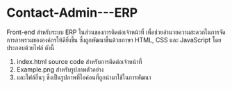 # Contact-Admin---ERP

Front-end สำหรับระบบ ERP ในส่วนของการติดต่อเจ้าหน้าที่ เพื่อช่วยอำนวยความสะดวกในการจัด
การภาพรวมขององค์กรให้ดียิ่งขึ้น ซึ่งถูกพัฒนาขึ้นด้วยภาษา HTML, CSS และ JavaScript
โดยประกอบด้วยไฟล์ ดังนี้
1. index.html source code สำหรับการติดต่อเจ้าหน้าที่
2. Example.png สำหรับรูปภาพตัวอย่าง
3. และไฟล์อื่นๆ ซึ่งเป็นรูปภาพที่ไอค่อนที่ถูกนำมาใช้ในการพัฒนา
   
